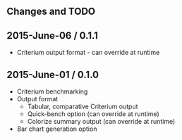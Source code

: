 ## Changes and TODO


## 2015-June-06 / 0.1.1

* Criterium output format - can override at runtime


## 2015-June-01 / 0.1.0

* Criterium benchmarking
* Output format
  * Tabular, comparative Criterium output
  * Quick-bench option (can override at runtime)
  * Colorize summary output (can override at runtime)
* Bar chart generation option
